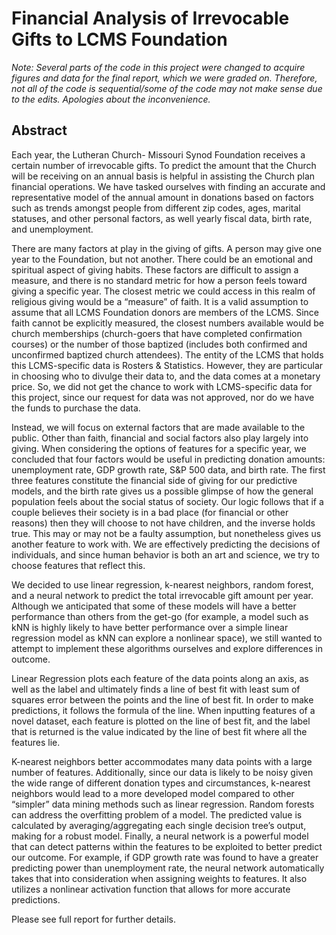 # Financial Analysis of Irrevocable Gifts to LCMS Foundation

*Note: Several parts of the code in this project were changed to acquire figures and data for the final report, which we were graded on. Therefore, not all of the code is sequential/some of the code may not make sense due to the edits. Apologies about the inconvenience.*

## Abstract

Each year, the Lutheran Church- Missouri Synod Foundation receives a certain number of irrevocable gifts. To predict the amount that the Church will be receiving on an annual basis is helpful in assisting the Church plan financial operations. We have tasked ourselves with finding an accurate and representative model of the annual amount in donations based on factors such as trends amongst people from different zip codes, ages, marital statuses, and other personal factors, as well yearly fiscal data, birth rate, and unemployment.  

There are many factors at play in the giving of gifts. A person may give one year to the Foundation, but not another. There could be an emotional and spiritual aspect of giving habits. These factors are difficult to assign a measure, and there is no standard metric for how a person feels toward giving a specific year. The closest metric we could access in this realm of religious giving would be a “measure” of faith. It is a valid assumption to assume that all LCMS Foundation donors are members of the LCMS. Since faith cannot be explicitly measured, the closest numbers available would be church memberships (church-goers that have completed confirmation courses) or the number of those baptized (includes both confirmed and unconfirmed baptized church attendees). The entity of the LCMS that holds this LCMS-specific data is Rosters & Statistics. However, they are particular in choosing who to divulge their data to, and the data comes at a monetary price. So, we did not get the chance to work with LCMS-specific data for this project, since our request for data was not approved, nor do we have the funds to purchase the data.

Instead, we will focus on external factors that are made available to the public. Other than faith, financial and social factors also play largely into giving. When considering the options of features for a specific year, we concluded that four factors would be useful in predicting donation amounts: unemployment rate, GDP growth rate, S&P 500 data, and birth rate. The first three features constitute the financial side of giving for our predictive models, and the birth rate gives us a possible glimpse of how the general population feels about the social status of society. Our logic follows that if a couple believes their society is in a bad place (for financial or other reasons) then they will choose to not have children, and the inverse holds true. This may or may not be a faulty assumption, but nonetheless gives us another feature to work with. We are effectively predicting the decisions of individuals, and since human behavior is both an art and science, we try to choose features that reflect this. 

We decided to use linear regression, k-nearest neighbors, random forest, and a neural network to predict the total irrevocable gift amount per year. Although we anticipated that some of these models will have a better performance than others from the get-go (for example, a model such as kNN is highly likely to have better performance over a simple linear regression model as kNN can explore a nonlinear space), we still wanted to attempt to implement these algorithms ourselves and explore differences in outcome. 

Linear Regression plots each feature of the data points along an axis, as well as the label and ultimately finds a line of best fit with least sum of squares error between the points and the line of best fit. In order to make predictions, it follows the formula of the line. When inputting features of a novel dataset, each feature is plotted on the line of best fit, and the label that is returned is the value indicated by the line of best fit where all the features lie. 

K-nearest neighbors better accommodates many data points with a large number of features. Additionally, since our data is likely to be noisy given the wide range of different donation types and circumstances, k-nearest neighbors would lead to a more developed model compared to other “simpler” data mining methods such as linear regression. 
Random forests can address the overfitting problem of a model. The predicted value is calculated by averaging/aggregating each single decision tree’s output, making for a robust model.
Finally, a neural network is a powerful model that can detect patterns within the features to be exploited to better predict our outcome. For example, if GDP growth rate was found to have a greater predicting power than unemployment rate, the neural network automatically takes that into consideration when assigning weights to features. It also utilizes a nonlinear activation function that allows for more accurate predictions.


Please see full report for further details.
